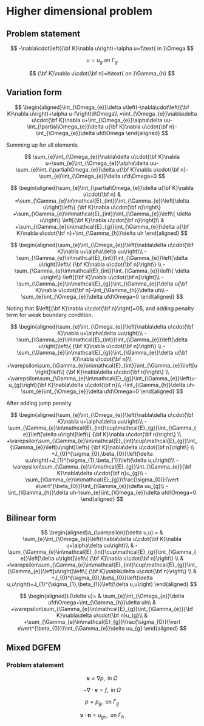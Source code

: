 # Higher dimensional problem

## Problem statement

$$
-\nabla\cdot\left({\bf K}\nabla u\right)+\alpha u=f\text{ in }\Omega
$$

$$
u=u_{g}\text{ on }\Gamma_{g}
$$

$$
{\bf K}\nabla u\cdot{\bf n}=h\text{ on }\Gamma_{h}
$$

## Variation form

$$
\begin{aligned}\int_{\Omega_{e}}\delta u\left(-\nabla\cdot\left({\bf K}\nabla u\right)+\alpha u-f\right)d\Omega\\ =\int_{\Omega_{e}}\nabla\delta u\cdot{\bf K}\nabla u+\int_{\Omega_{e}}\alpha\delta uu-\int_{\partial\Omega_{e}}\delta u{\bf K}\nabla u\cdot{\bf n}-\int_{\Omega_{e}}\delta ufd\Omega \end{aligned}
$$

Summing up for all elements

$$
\sum_{e}\int_{\Omega_{e}}\nabla\delta u\cdot{\bf K}\nabla u+\sum_{e}\int_{\Omega_{e}}\alpha\delta uu-\sum_{e}\int_{\partial\Omega_{e}}\delta u{\bf K}\nabla u\cdot{\bf n}-\sum_{e}\int_{\Omega_{e}}\delta ufd\Omega=0
$$

$$
\begin{aligned}\sum_{e}\int_{\partial\Omega_{e}}\delta u{\bf K}\nabla u\cdot{\bf n} & =\sum_{\Gamma_{e}\in\mathcal{E}_{int}}\int_{\Gamma_{e}}\left[\delta u\right]\left\{ {\bf K}\nabla u\cdot{\bf n}\right\} +\sum_{\Gamma_{e}\in\mathcal{E}_{int}}\int_{\Gamma_{e}}\left\{ \delta u\right\} \left[{\bf K}\nabla u\cdot{\bf n}\right]\\ & +\sum_{\Gamma_{e}\in\mathcal{E}_{g}}\int_{\Gamma_{e}}\delta u{\bf K}\nabla u\cdot{\bf n}+\int_{\Gamma_{h}}\delta uh \end{aligned}
$$

$$
\begin{aligned}\sum_{e}\int_{\Omega_{e}}\left(\nabla\delta u\cdot{\bf K}\nabla u+\alpha\delta uu\right)\\ -\sum_{\Gamma_{e}\in\mathcal{E}_{int}}\int_{\Gamma_{e}}\left[\delta u\right]\left\{ {\bf K}\nabla u\cdot{\bf n}\right\} \\ -\sum_{\Gamma_{e}\in\mathcal{E}_{int}}\int_{\Gamma_{e}}\left\{ \delta u\right\} \left[{\bf K}\nabla u\cdot{\bf n}\right]\\ -\sum_{\Gamma_{e}\in\mathcal{E}_{g}}\int_{\Gamma_{e}}\delta u{\bf K}\nabla u\cdot{\bf n}-\int_{\Gamma_{h}}\delta uh\\ -\sum_{e}\int_{\Omega_{e}}\delta ufd\Omega=0 \end{aligned}
$$

Noting that $\left[{\bf K}\nabla u\cdot{\bf n}\right]=0$, and adding penalty term for weak boundary condition.

$$
\begin{aligned}\sum_{e}\int_{\Omega_{e}}\left(\nabla\delta u\cdot{\bf K}\nabla u+\alpha\delta uu\right)\\ -\sum_{\Gamma_{e}\in\mathcal{E}_{int}}\int_{\Gamma_{e}}\left[\delta u\right]\left\{ {\bf K}\nabla u\cdot{\bf n}\right\} \\ -\sum_{\Gamma_{e}\in\mathcal{E}_{g}}\int_{\Gamma_{e}}\delta u{\bf K}\nabla u\cdot{\bf n}\\ +\varepsilon\sum_{\Gamma_{e}\in\mathcal{E}_{int}}\int_{\Gamma_{e}}\left[u\right]\left\{ {\bf K}\nabla\delta u\cdot{\bf n}\right\} \\ +\varepsilon\sum_{\Gamma_{e}\in\mathcal{E}_{g}}\int_{\Gamma_{e}}\left(u-u_{g}\right){\bf K}\nabla\delta u\cdot{\bf n}\\ -\int_{\Gamma_{h}}\delta uh-\sum_{e}\int_{\Omega_{e}}\delta ufd\Omega=0 \end{aligned}
$$

After adding jump penalty

$$
\begin{aligned}\sum_{e}\int_{\Omega_{e}}\left(\nabla\delta u\cdot{\bf K}\nabla u+\alpha\delta uu\right)\\ -\sum_{\Gamma_{e}\in\mathcal{E}_{int}\cup\mathcal{E}_{g}}\int_{\Gamma_{e}}\left[\delta u\right]\left\{ {\bf K}\nabla u\cdot{\bf n}\right\} \\ +\varepsilon\sum_{\Gamma_{e}\in\mathcal{E}_{int}\cup\mathcal{E}_{g}}\int_{\Gamma_{e}}\left[u\right]\left\{ {\bf K}\nabla\delta u\cdot{\bf n}\right\} \\ +J_{0}^{\sigma_{0},\beta_{0}}\left(\delta u,u\right)+J_{1}^{\sigma_{1},\beta_{1}}\left(\delta u,u\right)\\ -\varepsilon\sum_{\Gamma_{e}\in\mathcal{E}_{g}}\int_{\Gamma_{e}}{\bf K}\nabla\delta u\cdot{\bf n}u_{g}\\ -\sum_{\Gamma_{e}\in\mathcal{E}_{g}}\frac{\sigma_{0}}{\vert e\vert^{\beta_{0}}}\int_{\Gamma_{e}}\delta uu_{g}\\ -\int_{\Gamma_{h}}\delta uh-\sum_{e}\int_{\Omega_{e}}\delta ufd\Omega=0 \end{aligned}
$$

## Bilinear form

$$
\begin{aligned}a_{\varepsilon}(\delta u,u):= & \sum_{e}\int_{\Omega_{e}}\left(\nabla\delta u\cdot{\bf K}\nabla u+\alpha\delta uu\right)\\ & -\sum_{\Gamma_{e}\in\mathcal{E}_{int}\cup\mathcal{E}_{g}}\int_{\Gamma_{e}}\left[\delta u\right]\left\{ {\bf K}\nabla u\cdot{\bf n}\right\} \\ & +\varepsilon\sum_{\Gamma_{e}\in\mathcal{E}_{int}\cup\mathcal{E}_{g}}\int_{\Gamma_{e}}\left[u\right]\left\{ {\bf K}\nabla\delta u\cdot{\bf n}\right\} \\ & +J_{0}^{\sigma_{0},\beta_{0}}\left(\delta u,u\right)+J_{1}^{\sigma_{1},\beta_{1}}\left(\delta u,u\right) \end{aligned}
$$

$$
\begin{aligned}L(\delta u)= & \sum_{e}\int_{\Omega_{e}}\delta ufd\Omega+\int_{\Gamma_{h}}\delta uh\\ & +\varepsilon\sum_{\Gamma_{e}\in\mathcal{E}_{g}}\int_{\Gamma_{e}}{\bf K}\nabla\delta u\cdot{\bf n}u_{g}\\ & +\sum_{\Gamma_{e}\in\mathcal{E}_{g}}\frac{\sigma_{0}}{\vert e\vert^{\beta_{0}}}\int_{\Gamma_{e}}\delta uu_{g} \end{aligned}
$$

## Mixed DGFEM

### Problem statement

$$
\mathbf{v}=\nabla{p}, \text{ in } \Omega
$$

$$
-\nabla \cdot \mathbf{v}=f, \text{ in } \Omega
$$

$$
p=p_{g}, \text{ on } \Gamma_{g}
$$

$$
\mathbf{v} \cdot \mathbf{n} = u_{gn}, \text{ on } \Gamma_{h}
$$
